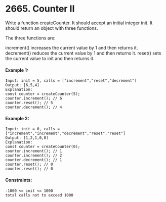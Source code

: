 # 2665. Counter II

Write a function createCounter. It should accept an initial integer init. It should return an object with three functions.

The three functions are:

increment() increases the current value by 1 and then returns it.
decrement() reduces the current value by 1 and then returns it.
reset() sets the current value to init and then returns it.

#### Example 1:

    Input: init = 5, calls = ["increment","reset","decrement"]
    Output: [6,5,4]
    Explanation:
    const counter = createCounter(5);
    counter.increment(); // 6
    counter.reset(); // 5
    counter.decrement(); // 4

#### Example 2:

    Input: init = 0, calls = ["increment","increment","decrement","reset","reset"]
    Output: [1,2,1,0,0]
    Explanation:
    const counter = createCounter(0);
    counter.increment(); // 1
    counter.increment(); // 2
    counter.decrement(); // 1
    counter.reset(); // 0
    counter.reset(); // 0

#### Constraints:

    -1000 <= init <= 1000
    total calls not to exceed 1000
